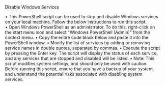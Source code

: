 Disable Windows Services

• This PowerShell script can be used to stop and disable Windows services on your local machine. Follow the below instructions to run this script.  
• Open Windows PowerShell as an administrator. To do this, right-click on the start menu icon and select "Windows PowerShell (Admin)" from the context menu.
• Copy the entire code block below and paste it into the PowerShell window.
• Modify the list of services by adding or removing service names in double quotes, separated by commas.
• Execute the script by pressing the Enter key. The script will display the status of each service, and any services that are stopped and disabled will be listed.
• Note: This script modifies system settings, and should only be used with caution. Before running this script, ensure that you have a backup of your system, and understand the potential risks associated with disabling system services.
